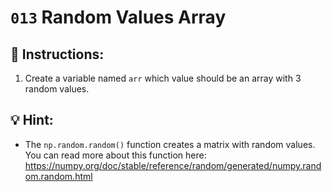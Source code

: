 # `013` Random Values Array

## 📝 Instructions:

1. Create a variable named `arr` which value should be an array with 3 random values.

## 💡 Hint:

+ The `np.random.random()` function creates a matrix with random values. You can read more about this function here: https://numpy.org/doc/stable/reference/random/generated/numpy.random.random.html
